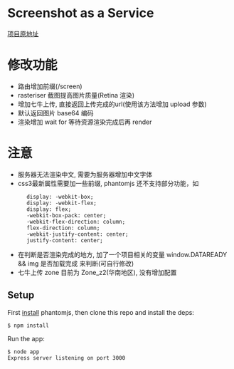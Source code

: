 # Screenshot as a Service
[项目原地址](https://github.com/fzaninotto/screenshot-as-a-service)

# 修改功能
- 路由增加前缀(/screen)
- rasteriser 截图提高图片质量(Retina 渲染)
- 增加七牛上传, 直接返回上传完成的url(使用该方法增加 upload 参数)
- 默认返回图片 base64 编码
- 渲染增加 wait for 等待资源渲染完成后再 render

# 注意
- 服务器无法渲染中文, 需要为服务器增加中文字体
- css3最新属性需要加一些前缀, phantomjs 还不支持部分功能，如
```
      display: -webkit-box;
      display: -webkit-flex;
      display: flex;
      -webkit-box-pack: center;
      -webkit-flex-direction: column;
      flex-direction: column;
      -webkit-justify-content: center;
      justify-content: center;
```
- 在判断是否渲染完成的地方, 加了一个项目相关的变量 window.DATAREADY && img 是否加载完成 来判断(可自行修改)
- 七牛上传 zone 目前为 Zone_z2(华南地区), 没有增加配置

## Setup

First [install](http://code.google.com/p/phantomjs/wiki/Installation) phantomjs, then clone this repo and install the deps:

```
$ npm install
```

Run the app:

```
$ node app
Express server listening on port 3000
```

